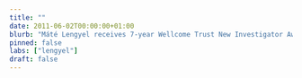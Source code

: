 ```yaml
---
title: ""
date: 2011-06-02T00:00:00+01:00
blurb: "Máté Lengyel receives 7-year Wellcome Trust New Investigator Award"
pinned: false
labs: ["lengyel"]
draft: false
---
```

